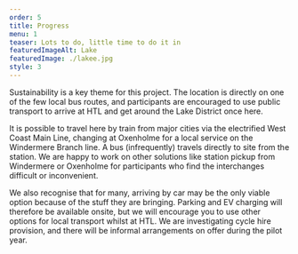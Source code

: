 ```yaml
---
order: 5
title: Progress
menu: 1
teaser: Lots to do, little time to do it in
featuredImageAlt: Lake
featuredImage: ./lakee.jpg
style: 3
---
```


Sustainability is a key theme for this project. The location is directly on one of the few local bus routes, and participants are encouraged to use public transport to arrive at HTL and get around the Lake District once here.

It is possible to travel here by train from major cities via the electrified West Coast Main Line, changing at Oxenholme for a local service on the Windermere Branch line. A bus (infrequently) travels directly to site from the station.
We are happy to work on other solutions like station pickup from Windermere or Oxenholme for participants who find the interchanges difficult or inconvenient.

We also recognise that for many, arriving by car may be the only viable option because of the stuff they are bringing.
Parking and EV charging will therefore be available onsite, but we will encourage you to use other options for local transport whilst at HTL.
We are investigating cycle hire provision, and there will be informal arrangements on offer during the pilot year.
